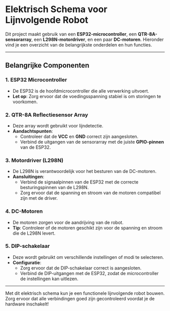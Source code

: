 # Elektrisch Schema voor Lijnvolgende Robot

Dit project maakt gebruik van een **ESP32-microcontroller**, een **QTR-8A-sensorarray**, een **L298N-motordriver**, en een paar **DC-motoren**. Hieronder vind je een overzicht van de belangrijkste onderdelen en hun functies.

---

## Belangrijke Componenten

### 1. **ESP32 Microcontroller**
- De ESP32 is de hoofdmicrocontroller die alle verwerking uitvoert.
- **Let op**: Zorg ervoor dat de voedingsspanning stabiel is om storingen te voorkomen.

### 2. **QTR-8A Reflectiesensor Array**
- Deze array wordt gebruikt voor lijndetectie.
- **Aandachtspunten**:
  - Controleer dat de **VCC** en **GND** correct zijn aangesloten.
  - Verbind de uitgangen van de sensorarray met de juiste **GPIO-pinnen** van de ESP32.

### 3. **Motordriver (L298N)**
- De L298N is verantwoordelijk voor het besturen van de DC-motoren.
- **Aansluitingen**:
  - Verbind de signaalpinnen van de ESP32 met de correcte besturingspinnen van de L298N.
  - Zorg ervoor dat de spanning en stroom van de motoren compatibel zijn met de driver.

### 4. **DC-Motoren**
- De motoren zorgen voor de aandrijving van de robot.
- **Tip**: Controleer of de motoren geschikt zijn voor de spanning en stroom die de L298N levert.

### 5. **DIP-schakelaar**
- Deze wordt gebruikt om verschillende instellingen of modi te selecteren.
- **Configuratie**:
  - Zorg ervoor dat de DIP-schakelaar correct is aangesloten.
  - Verbind de DIP-uitgangen met de ESP32, zodat de microcontroller de instellingen kan uitlezen.

---

Met dit elektrisch schema kun je een functionele lijnvolgende robot bouwen. Zorg ervoor dat alle verbindingen goed zijn gecontroleerd voordat je de hardware inschakelt!
